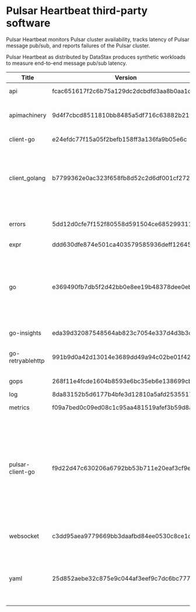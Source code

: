 # Pulsar Heartbeat third-party software

Pulsar Heartbeat monitors Pulsar cluster availability, tracks latency of Pulsar message pub/sub, and reports failures of the Pulsar cluster. 

Pulsar Heartbeat as distributed by DataStax produces synthetic workloads to measure end-to-end message pub/sub latency.


|Title           |Version                                 |License                                                                                              |
|----------------|----------------------------------------|-----------------------------------------------------------------------------------------------------|
|api             |fcac651617f2c6b75a129dc2dcbdfd3aa8b0aa1c|Apache-2.0                                                                                           |
|apimachinery    |9d4f7cbcd8511810bb8485a5df716c63882b219a|Apache-2.0; BSD-3-Clause                                                                             |
|client-go       |e24efdc77f15a05f2befb158ff3a136fa9b05e6c|Apache-2.0                                                                                           |
|client_golang   |b7799362e0ac323f658fb8d52c2d6df001cf272c|Apache-2.0; Multi-license: Apache-2.0 OR BSD-3-Clause                                                |
|errors          |5dd12d0cfe7f152f80558d591504ce685299311e|BSD-2-Clause; BSD-3-Clause                                                                           |
|expr            |ddd630dfe874e501ca403579585936deff126451|MIT                                                                                                  |
|go              |e369490fb7db5f2d42bb0e8ee19b48378dee0ebf|BSD-3-Clause; Multi-license: BSD-3-Clause OR GPL-2.0-only; Public-Domain                             |
|go-insights     |eda39d32087548564ab823c7054e337d4d3b3c86|Apache-2.0                                                                                           |
|go-retryablehttp|991b9d0a42d13014e3689dd49a94c02be01f4237|MPL-2.0-no-copyleft-exception                                                                        |
|gops            |268f11e4fcde1604b8593e6bc35eb6e138699cb5|BSD-3-Clause                                                                                         |
|log             |8da83152b5d6177b4bfe3d12810a5afd25355170|MIT                                                                                                  |
|metrics         |f09a7bed0c09ed08c1c95aa481519afef3b59d8a|Apache-2.0                                                                                           |
|pulsar-client-go|f9d22d47c630206a6792bb53b711e20eaf3cf9ec|Apache-2.0; MIT; Multi-license: Apache-2.0 OR GPL-3.0-only; BSD-3-Clause; public-domain; BSD-2-Clause|
|websocket       |c3dd95aea9779669bb3daafbd84ee0530c8ce1c1|BSD-2-Clause; BSD-3-Clause                                                                           |
|yaml            |25d852aebe32c875e9c044af3eef9c7dc6bc777f|Multi-license: BSD-3-Clause OR MIT; BSD-3-Clause                                                     |
